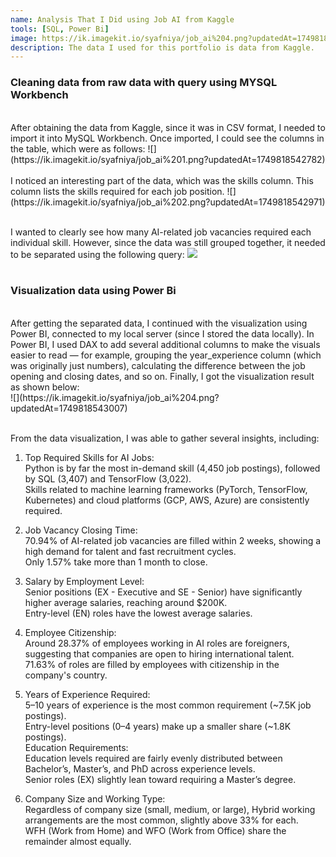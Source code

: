 ```yaml
---
name: Analysis That I Did using Job AI from Kaggle
tools: [SQL, Power Bi]
image: https://ik.imagekit.io/syafniya/job_ai%204.png?updatedAt=1749818543007
description: The data I used for this portfolio is data from Kaggle.
---
```



### Cleaning data from raw data with query using MYSQL Workbench
<br />
After obtaining the data from Kaggle, since it was in CSV format, I needed to import it into MySQL Workbench. Once imported, I could see the columns in the table, which were as follows:
![](https://ik.imagekit.io/syafniya/job_ai%201.png?updatedAt=1749818542782)
<br /><br />
I noticed an interesting part of the data, which was the skills column. This column lists the skills required for each job position.
![](https://ik.imagekit.io/syafniya/job_ai%202.png?updatedAt=1749818542971)
<br /><br />

I wanted to clearly see how many AI-related job vacancies required each individual skill. However, since the data was still grouped together, it needed to be separated using the following query:
![](https://ik.imagekit.io/syafniya/job_ai%203.png?updatedAt=1749818542717)
<br /><br />

### Visualization data using Power Bi
<br />
After getting the separated data, I continued with the visualization using Power BI, connected to my local server (since I stored the data locally). In Power BI, I used DAX to add several additional columns to make the visuals easier to read — for example, grouping the year_experience column (which was originally just numbers), calculating the difference between the job opening and closing dates, and so on. Finally, I got the visualization result as shown below:
<br />
![](https://ik.imagekit.io/syafniya/job_ai%204.png?updatedAt=1749818543007)

<br />
<br />

From the data visualization, I was able to gather several insights, including:
1. Top Required Skills for AI Jobs:
<br />Python is by far the most in-demand skill (4,450 job postings), followed by SQL (3,407) and TensorFlow (3,022).
<br />Skills related to machine learning frameworks (PyTorch, TensorFlow, Kubernetes) and cloud platforms (GCP, AWS, Azure) are consistently required.

2. Job Vacancy Closing Time:
<br />70.94% of AI-related job vacancies are filled within 2 weeks, showing a high demand for talent and fast recruitment cycles.
<br />Only 1.57% take more than 1 month to close.

3. Salary by Employment Level:
<br /> Senior positions (EX - Executive and SE - Senior) have significantly higher average salaries, reaching around $200K.
<br /> Entry-level (EN) roles have the lowest average salaries.

4. Employee Citizenship:
<br />Around 28.37% of employees working in AI roles are foreigners, suggesting that companies are open to hiring international talent.
<br />71.63% of roles are filled by employees with citizenship in the company's country.

5. Years of Experience Required:
<br />5–10 years of experience is the most common requirement (~7.5K job postings).
<br />Entry-level positions (0–4 years) make up a smaller share (~1.8K postings).
<br />Education Requirements:
<br />Education levels required are fairly evenly distributed between Bachelor’s, Master’s, and PhD across experience levels.
<br />Senior roles (EX) slightly lean toward requiring a Master’s degree.

6. Company Size and Working Type:
<br />Regardless of company size (small, medium, or large), Hybrid working arrangements are the most common, slightly above 33% for each.
<br />WFH (Work from Home) and WFO (Work from Office) share the remainder almost equally.
